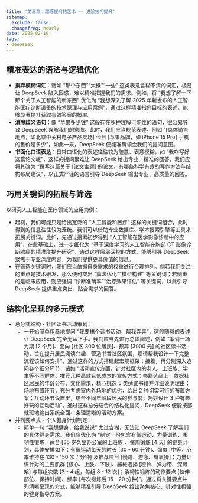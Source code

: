 ```yaml
---
title: '第三章：雕琢提问的艺术 —— 进阶技巧提升'
sitemap:
  exclude: false
  changefreq: hourly
date: 2025-02-10
tags:
- deepseek
---
```


## 精准表达的语法与逻辑优化
- **摒弃模糊词汇**：诸如 “那个东西”“大概”“一些” 这类表意含糊不清的词汇，极易让 DeepSeek 陷入困惑，难以精准把握我们的需求。例如，将 “我想了解一下那个关于人工智能的新东西” 优化为 “我想深入了解 2025 年新发布的人工智能医疗诊断设备的技术原理与应用案例”，通过这样精准指向目标的表述，能够显著提升获取有效答案的概率。
- **消除歧义语句**：像 “苹果多少钱” 这般存在多种理解可能性的语句，很容易导致 DeepSeek 误解我们的意图。此时，我们应当规范表述，例如 “[具体销售地点，如北京中关村电子产品卖场] 今日 [苹果品牌，如 iPhone 15 Pro] 手机的售价是多少”，如此一来，DeepSeek 便能准确领会我们的提问意图。
- **书面化口语表达**：日常口语化的表述往往较为随意、表意模糊，如 “我咋写好这篇论文呢”，这样的提问很难让 DeepSeek 给出专业、精准的回答。我们应将其改为 “撰写这篇关于 [论文主题] 的论文，有哪些科学有效的写作方法与结构布局建议”，以正式严谨的语言引导 DeepSeek 输出专业、高质量的回答。

## 巧用关键词的拓展与筛选

以研究人工智能在医疗领域的应用为例：
- 起初，我们可能只是给出宽泛的 “人工智能和医疗” 这样的关键词组合，此时得到的信息往往较为笼统。我们可以借助专业数据库、学术搜索引擎等工具来拓展关键词。比如，先通过搜索初步得到 “人工智能在医学影像诊断中的应用”，在此基础上，进一步细化为 “基于深度学习的人工智能在胸部 CT 影像诊断肺癌的精准度提升研究”，通过这样层层深挖的方式，能够引导 DeepSeek 聚焦于专业深度内容，为我们提供更具价值的信息。
- 在筛选关键词时，我们应当依据自身需求的权重进行合理排列。倘若我们关注的重点是技术研发，那么便可突出 “算法优化”“模型构建” 等关键词；若侧重的是临床应用，则应强调 “诊断准确率”“治疗效果评估” 等关键词，以此引导 DeepSeek 提供重点突出、贴合需求的回答。
  
## 结构化呈现的多元模式

- 总分式结构 - 社区读书活动策划：
    - 一开始简单粗暴地提问 “我要搞个读书活动，帮我弄弄”，这般随意的表述让 DeepSeek 完全无从下手。我们应当先进行总体阐述，例如 “策划一场为期 [2 个月]、面向 [社区 300 位居民]、预算 [3000 元] 的社区读书活动，旨在提升居民阅读兴趣、营造书香社区氛围，烦请帮我设计一下完整流程该如何安排”，通过这样的方式搭建起宏观框架；接着，再分别深入追问各个细分环节，诸如 “活动宣传方面，针对社区内的老人、上班族、学生等不同群体，推荐几种高效且低成本的宣传方式；书籍选品上，依据社区居民的年龄分布、文化需求，精心挑选 5 类适宜书籍并详细说明理由；场地布置环节，充分考虑室内外场地的优劣，给出 2 种切实可行的布置方案；互动环节设置里，结合不同年龄段居民的参与度，巧妙设计 3 种有趣好玩的互动活动”。通过这样总分结合的结构化提问，DeepSeek 便能按部就班地输出系统全面、条理清晰的活动方案。
- 并列要点式 - 个人健身计划制定：
    - 简单一句 “我想健身，给我说说” 太过含糊，无法让 DeepSeek 了解我们的具体健身需求。我们应优化为 “制定一份包含有氧运动、力量训练、柔韧性锻炼，适合 [35 岁久坐办公室的上班族]、每周锻炼 [4 天] 的健身计划，具体安排如下：有氧运动每天的时长 [30 - 60 分钟]、强度 [中等，心率维持在 130 - 150 次 / 分钟] 及推荐项目 [慢跑、游泳、有氧操]；力量训练针对的主要肌群 [核心、上肢、下肢]、器械选择 [哑铃、弹力带、深蹲架] 与每组次数 [3 - 4 组，每组 8 - 12 次]；柔韧性锻炼的动作要点 [拉伸部位、保持时间]、频率 [每次锻炼后 15 - 20 分钟]”。通过将关键要点并列清晰呈现的方式，能够精准引导 DeepSeek 给出聚焦核心、针对性极强的健身指导方案。